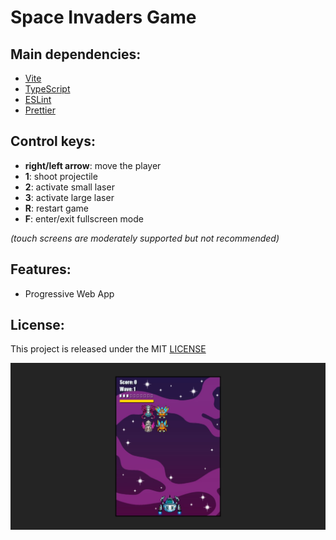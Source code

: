 # Space Invaders Game

## Main dependencies:

- [Vite](https://v2.vitejs.dev/)
- [TypeScript](https://www.typescriptlang.org/)
- [ESLint](https://eslint.org/)
- [Prettier](https://prettier.io/)

## Control keys:

- **right/left arrow**: move the player
- **1**: shoot projectile
- **2**: activate small laser
- **3**: activate large laser
- **R**: restart game
- **F**: enter/exit fullscreen mode

_(touch screens are moderately supported but not recommended)_

## Features:

- Progressive Web App

## License:

This project is released under the MIT [LICENSE](/LICENSE)

![Space Invaders Game screenshot](/screenshot.jpeg 'Space Invaders Game screenshot')
